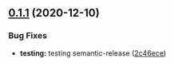 ## [0.1.1](https://github.com/hexsorcerer/weather-app/compare/v0.1.0...v0.1.1) (2020-12-10)


### Bug Fixes

* **testing:** testing semantic-release ([2c46ece](https://github.com/hexsorcerer/weather-app/commit/2c46ece79364a380c9b3533d948d4f092544dd47))

